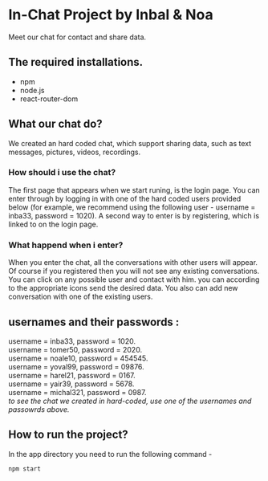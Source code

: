 # In-Chat Project by Inbal & Noa
Meet our chat for contact and share data.
## The required installations. 
* npm
* node.js
* react-router-dom
## What our chat do?
We created an hard coded chat, which support sharing data, such as text messages, pictures, videos, recordings.
### How should i use the chat?
The first page that appears when we start runing, is the login page. You can enter through
by logging in with one of the hard coded users provided below
(for example, we recommend using the following user - username = inba33, password = 1020).
A second way to enter is by registering, which is linked to on the login page.
### What happend when i enter?
When you enter the chat, all the conversations with other users will appear.
Of course if you registered then you will not see any existing conversations.
You can click on any possible user and contact with him. you can according to the appropriate icons send the desired data.
You also can add new conversation with one of the existing users. 
## usernames and their passwords :
username = inba33, password = 1020. <br/> 
username = tomer50, password = 2020. <br/>
username = noale10, password = 454545. <br/>
username = yoval99, password = 09876. <br/>
username = harel21, password = 0167. <br/>
username = yair39, password = 5678. <br/>
username = michal321, password = 0987. <br/>
*to see the chat we created in hard-coded, use one of the usernames and passowrds above.*
## How to run the project?
In the app directory you need to run the following command -
```bash
npm start
```
